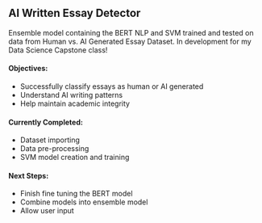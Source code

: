 ## AI Written Essay Detector
Ensemble model containing the BERT NLP and SVM trained and tested on data from Human vs. AI Generated Essay Dataset.
In development for my Data Science Capstone class!

#### Objectives:
*  Successfully classify essays as human or AI generated
*  Understand AI writing patterns
*  Help maintain academic integrity

#### Currently Completed:
* Dataset importing
* Data pre-processing
* SVM model creation and training

#### Next Steps:
* Finish fine tuning the BERT model
* Combine models into ensemble model
* Allow user input
  
